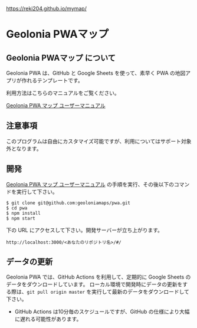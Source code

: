 https://reki204.github.io/mymap/

# Geolonia PWAマップ

## Geolonia PWAマップ について

Geolonia PWA は、GitHub と Google Sheets を使って、素早く PWA の地図アプリが作れるテンプレートです。

利用方法はこちらのマニュアルをご覧ください。

[Geolonia PWA マップ ユーザーマニュアル](https://blog.geolonia.com/2022/05/17/pwamap-manual-setup.html) 

## 注意事項
このプログラムは自由にカスタマイズ可能ですが、利用についてはサポート対象外となります。

## 開発

[Geolonia PWA マップ ユーザーマニュアル](https://blog.geolonia.com/2022/05/17/pwamap-manual-setup.html) の手順を実行、その後以下のコマンドを実行して下さい。

```shell
$ git clone git@github.com:geoloniamaps/pwa.git
$ cd pwa
$ npm install
$ npm start
```

下の URL にアクセスして下さい。開発サーバーが立ち上がります。

`http://localhost:3000/<あなたのリポジトリ名>/#/`

## データの更新

Geolonia PWA では、GitHub Actions を利用して、定期的に Google Sheets のデータをダウンロードしています。
ローカル環境で開発時にデータの更新をする際は、`git pull origin master` を実行して最新のデータをダウンロードして下さい。

- GitHub Actions は10分毎のスケジュールですが、GitHub の仕様により大幅に遅れる可能性があります。

